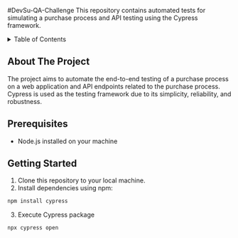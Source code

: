 #DevSu-QA-Challenge
This repository contains automated tests for simulating a purchase process and API testing using the Cypress framework.
<!-- TABLE OF CONTENTS -->
<details>
  <summary>Table of Contents</summary>
  <ol>
    <li>
      <a href="#about-the-project">About The Project</a>
      <ul>
        <li><a href="#prerequisites">Prerequisites</a></li>
      </ul>
    </li>
    <li>
      <a href="#getting-started">Getting Started</a>
      <ul>
        <li><a href="#prerequisites">Prerequisites</a></li>
      </ul>
  </ol>
</details>

## About The Project

The project aims to automate the end-to-end testing of a purchase process on a web application and API endpoints related to the purchase process. Cypress is used as the testing framework due to its simplicity, reliability, and robustness.

## Prerequisites

- Node.js installed on your machine

## Getting Started

1. Clone this repository to your local machine.
2. Install dependencies using npm:
```bash
npm install cypress
```
3. Execute Cypress package 
```bash
npx cypress open
```





